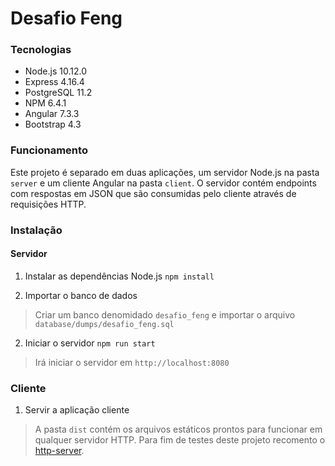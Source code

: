 # Desafio Feng

### Tecnologias

* Node.js 10.12.0
* Express 4.16.4
* PostgreSQL 11.2
* NPM 6.4.1
* Angular 7.3.3
* Bootstrap 4.3

### Funcionamento

Este projeto é separado em duas aplicações, um servidor Node.js na pasta `server` e um cliente Angular na pasta `client`. O servidor contém endpoints com respostas em JSON que são consumidas pelo cliente através de requisições HTTP.

### Instalação

#### Servidor

1. Instalar as dependências Node.js
`npm install`

1. Importar o banco de dados
> Criar um banco denomidado `desafio_feng` e importar o arquivo  `database/dumps/desafio_feng.sql`

2. Iniciar o servidor
`npm run start`
> Irá iniciar o servidor em `http://localhost:8080`

### Cliente

1. Servir a aplicação cliente
> A pasta `dist` contém os arquivos estáticos prontos para funcionar em qualquer servidor HTTP. Para fim de testes deste projeto recomento o [http-server](https://github.com/indexzero/http-server).
